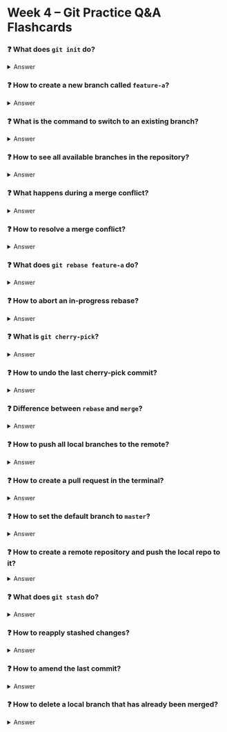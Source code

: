 # Week 4 – Git Practice Q&A Flashcards

### ❓ What does `git init` do?
<details><summary>Answer</summary>
Initializes a new Git repository in the current directory.
</details>

### ❓ How to create a new branch called `feature-a`?
<details><summary>Answer</summary>
`git checkout -b feature-a` or `git switch -c feature-a`
</details>

### ❓ What is the command to switch to an existing branch?
<details><summary>Answer</summary>
`git checkout branch-name` or `git switch branch-name`
</details>

### ❓ How to see all available branches in the repository?
<details><summary>Answer</summary>
`git branch` for local, `git branch -a` for local + remote branches.
</details>

### ❓ What happens during a merge conflict?
<details><summary>Answer</summary>
Git can’t automatically merge changes; you must manually edit conflicting parts of the file, add it, and commit.
</details>

### ❓ How to resolve a merge conflict?
<details><summary>Answer</summary>
Edit the conflicted file to remove markers (e.g., `<<<<<<<`, `=======`, `>>>>>>>`), then:
```
git add file.txt
git commit -m "Resolve merge conflict"
```
</details>

### ❓ What does `git rebase feature-a` do?
<details><summary>Answer</summary>
Re-applies commits from `feature-a` onto the current branch’s tip (cleaner history).
</details>

### ❓ How to abort an in-progress rebase?
<details><summary>Answer</summary>
`git rebase --abort`
</details>

### ❓ What is `git cherry-pick`?
<details><summary>Answer</summary>
It applies a single commit from another branch to the current branch.
</details>

### ❓ How to undo the last cherry-pick commit?
<details><summary>Answer</summary>
`git reset --hard HEAD~1` (removes the last commit entirely).
</details>

### ❓ Difference between `rebase` and `merge`?
<details><summary>Answer</summary>
Rebase re-applies commits for a linear history; merge combines branches with a merge commit.
</details>

### ❓ How to push all local branches to the remote?
<details><summary>Answer</summary>
`git push --all origin`
</details>

### ❓ How to create a pull request in the terminal?
<details><summary>Answer</summary>
Use the GitHub CLI: `gh pr create --base main --head feature-a`
</details>

### ❓ How to set the default branch to `master`?
<details><summary>Answer</summary>
Using GitHub CLI: `gh repo edit --default-branch master`
</details>

### ❓ How to create a remote repository and push the local repo to it?
<details><summary>Answer</summary>
Using GitHub CLI: `gh repo create <repo-name> --public --source=. --remote=origin --push`
</details>

### ❓ What does `git stash` do?
<details><summary>Answer</summary>
Temporarily saves local changes (like a clipboard) and reverts to the last commit.
</details>

### ❓ How to reapply stashed changes?
<details><summary>Answer</summary>
`git stash pop`
</details>

### ❓ How to amend the last commit?
<details><summary>Answer</summary>
`git commit --amend`
</details>

### ❓ How to delete a local branch that has already been merged?
<details><summary>Answer</summary>
`git branch -d branch-name`
</details>

